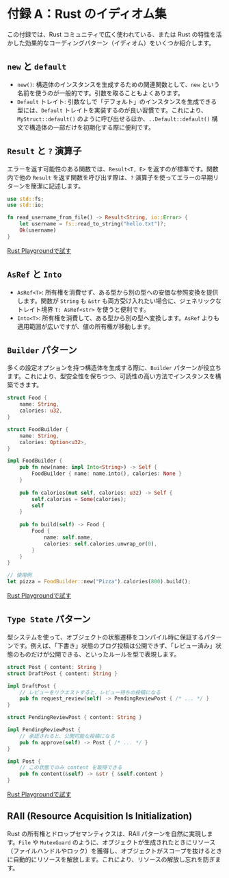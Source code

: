# 付録 A：Rust のイディオム集

この付録では、Rust コミュニティで広く使われている、または Rust の特性を活かした効果的なコーディングパターン（イディオム）をいくつか紹介します。

## `new` と `default`
- `new()`: 構造体のインスタンスを生成するための関連関数として、`new` という名前を使うのが一般的です。引数を取ることもよくあります。
- `Default` トレイト: 引数なしで「デフォルト」のインスタンスを生成できる型には、`Default` トレイトを実装するのが良い習慣です。これにより、`MyStruct::default()` のように呼び出せるほか、`..Default::default()` 構文で構造体の一部だけを初期化する際に便利です。

## `Result` と `?` 演算子
エラーを返す可能性のある関数では、`Result<T, E>` を返すのが標準です。関数内で他の `Result` を返す関数を呼び出す際は、`?` 演算子を使ってエラーの早期リターンを簡潔に記述します。
```rust
use std::fs;
use std::io;

fn read_username_from_file() -> Result<String, io::Error> {
    let username = fs::read_to_string("hello.txt")?;
    Ok(username)
}
```
[Rust Playgroundで試す](https://play.rust-lang.org/?version=stable&mode=debug&edition=2021&code=use%20std%3A%3Afs%3B%0Ause%20std%3A%3Aio%3B%0A%0Afn%20read_username_from_file%28%29%20-%3E%20Result%3CString%2C%20io%3A%3AError%3E%20%7B%0A%20%20%20%20let%20username%20%3D%20fs%3A%3Aread_to_string%28%22hello.txt%22%29%3F%3B%0A%20%20%20%20Ok%28username%29%0A%7D)

## `AsRef` と `Into`
- `AsRef<T>`: 所有権を消費せず、ある型から別の型への安価な参照変換を提供します。関数が `String` も `&str` も両方受け入れたい場合に、ジェネリックなトレイト境界 `T: AsRef<str>` を使うと便利です。
- `Into<T>`: 所有権を消費して、ある型から別の型へ変換します。`AsRef` よりも適用範囲が広いですが、値の所有権が移動します。

## `Builder` パターン
多くの設定オプションを持つ構造体を生成する際に、`Builder` パターンが役立ちます。これにより、型安全性を保ちつつ、可読性の高い方法でインスタンスを構築できます。
```rust
struct Food {
    name: String,
    calories: u32,
}

struct FoodBuilder {
    name: String,
    calories: Option<u32>,
}

impl FoodBuilder {
    pub fn new(name: impl Into<String>) -> Self {
        FoodBuilder { name: name.into(), calories: None }
    }
    
    pub fn calories(mut self, calories: u32) -> Self {
        self.calories = Some(calories);
        self
    }
    
    pub fn build(self) -> Food {
        Food {
            name: self.name,
            calories: self.calories.unwrap_or(0),
        }
    }
}

// 使用例
let pizza = FoodBuilder::new("Pizza").calories(800).build();
```
[Rust Playgroundで試す](https://play.rust-lang.org/?version=stable&mode=debug&edition=2021&code=struct%20Food%20%7B%0A%20%20%20%20name%3A%20String%2C%0A%20%20%20%20calories%3A%20u32%2C%0A%7D%0A%0Astruct%20FoodBuilder%20%7B%0A%20%20%20%20name%3A%20String%2C%0A%20%20%20%20calories%3A%20Option%3Cu32%3E%2C%0A%7D%0A%0Aimpl%20FoodBuilder%20%7B%0A%20%20%20%20pub%20fn%20new%28name%3A%20impl%20Into%3CString%3E%29%20-%3E%20Self%20%7B%0A%20%20%20%20%20%20%20%20FoodBuilder%20%7B%20name%3A%20name.into%28%29%2C%20calories%3A%20None%20%7D%0A%20%20%20%20%7D%0A%20%20%20%20%0A%20%20%20%20pub%20fn%20calories%28mut%20self%2C%20calories%3A%20u32%29%20-%3E%20Self%20%7B%0A%20%20%20%20%20%20%20%20self.calories%20%3D%20Some%28calories%29%3B%0A%20%20%20%20%20%20%20%20self%0A%20%20%20%20%7D%0A%20%20%20%20%0A%20%20%20%20pub%20fn%20build%28self%29%20-%3E%20Food%20%7B%0A%20%20%20%20%20%20%20%20Food%20%7B%0A%20%20%20%20%20%20%20%20%20%20%20%20name%3A%20self.name%2C%0A%20%20%20%20%20%20%20%20%20%20%20%20calories%3A%20self.calories.unwrap_or%280%29%2C%0A%20%20%20%20%20%20%20%20%7D%0A%20%20%20%20%7D%0A%7D%0A%0A//%20%E4%BD%BF%E7%94%A8%E4%BE%8B%0Alet%20pizza%20%3D%20FoodBuilder%3A%3Anew%28%22Pizza%22%29.calories%28800%29.build%28%29%3B)

## `Type State` パターン
型システムを使って、オブジェクトの状態遷移をコンパイル時に保証するパターンです。例えば、「下書き」状態のブログ投稿は公開できず、「レビュー済み」状態のものだけが公開できる、といったルールを型で表現します。
```rust
struct Post { content: String }
struct DraftPost { content: String }

impl DraftPost {
    // レビューをリクエストすると、レビュー待ちの投稿になる
    pub fn request_review(self) -> PendingReviewPost { /* ... */ }
}

struct PendingReviewPost { content: String }

impl PendingReviewPost {
    // 承認されると、公開可能な投稿になる
    pub fn approve(self) -> Post { /* ... */ }
}

impl Post {
    // この状態でのみ content を取得できる
    pub fn content(&self) -> &str { &self.content }
}
```
[Rust Playgroundで試す](https://play.rust-lang.org/?version=stable&mode=debug&edition=2021&code=struct%20Post%20%7B%20content%3A%20String%20%7D%0Astruct%20DraftPost%20%7B%20content%3A%20String%20%7D%0A%0Aimpl%20DraftPost%20%7B%0A%20%20%20%20//%20%E3%83%AC%E3%83%93%E3%83%A5%E3%83%BC%E3%82%92%E3%83%AA%E3%82%AF%E3%82%A8%E3%82%B9%E3%83%88%E3%81%99%E3%82%8B%E3%81%A8%E3%80%81%E3%83%AC%E3%83%93%E3%83%A5%E3%83%BC%E5%BE%85%E3%81%A1%E3%81%AE%E6%8A%95%E7%A8%BF%E3%81%AB%E3%81%AA%E3%82%8B%0A%20%20%20%20pub%20fn%20request_review%28self%29%20-%3E%20PendingReviewPost%20%7B%20/%2A%20...%20%2A/%20%7D%0A%7D%0A%0Astruct%20PendingReviewPost%20%7B%20content%3A%20String%20%7D%0A%0Aimpl%20PendingReviewPost%20%7B%0A%20%20%20%20//%20%E6%89%BF%E8%AA%8D%E3%81%95%E3%82%8C%E3%82%8B%E3%81%A8%E3%80%81%E5%85%AC%E9%96%8B%E5%8F%AF%E8%83%BD%E3%81%AA%E6%8A%95%E7%A8%BF%E3%81%AB%E3%81%AA%E3%82%8B%0A%20%20%20%20pub%20fn%20approve%28self%29%20-%3E%20Post%20%7B%20/%2A%20...%20%2A/%20%7D%0A%7D%0A%0Aimpl%20Post%20%7B%0A%20%20%20%20//%20%E3%81%93%E3%81%AE%E7%8A%B6%E6%85%8B%E3%81%A7%E3%81%AE%E3%81%BF%20content%20%E3%82%92%E5%8F%96%E5%BE%97%E3%81%A7%E3%81%8D%E3%82%8B%0A%20%20%20%20pub%20fn%20content%28%26self%29%20-%3E%20%26str%20%7B%20%26self.content%20%7D%0A%7D)

## RAII (Resource Acquisition Is Initialization)
Rust の所有権とドロップセマンティクスは、RAII パターンを自然に実現します。`File` や `MutexGuard` のように、オブジェクトが生成されたときにリソース（ファイルハンドルやロック）を獲得し、オブジェクトがスコープを抜けるときに自動的にリソースを解放します。これにより、リソースの解放し忘れを防ぎます。
